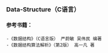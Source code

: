 ### Data-Structure（C语言）

#### 参考书籍：
    -《数据结构》（C语言版） 严蔚敏 吴伟民 编著
    -《数据结构算法解析》（第2版） 高一凡 著
             
